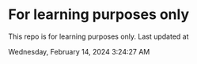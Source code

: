 # For learning purposes only
This repo is for learning purposes only.
Last updated at

Wednesday, February 14, 2024 3:24:27 AM

